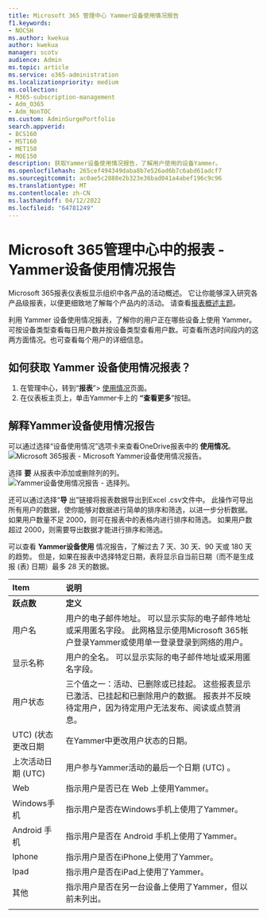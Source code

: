 ```yaml
---
title: Microsoft 365 管理中心 Yammer设备使用情况报告
f1.keywords:
- NOCSH
ms.author: kwekua
author: kwekua
manager: scotv
audience: Admin
ms.topic: article
ms.service: o365-administration
ms.localizationpriority: medium
ms.collection:
- M365-subscription-management
- Adm_O365
- Adm_NonTOC
ms.custom: AdminSurgePortfolio
search.appverid:
- BCS160
- MST160
- MET150
- MOE150
description: 获取Yammer设备使用情况报告，了解用户使用的设备Yammer。
ms.openlocfilehash: 265cef494349daba8b7e526ad6b7c6abd61adcf7
ms.sourcegitcommit: ac0ae5c2888e2b323e36bad041a4abef196c9c96
ms.translationtype: MT
ms.contentlocale: zh-CN
ms.lasthandoff: 04/12/2022
ms.locfileid: "64781249"
---
```

# <a name="microsoft-365-reports-in-the-admin-center---yammer-device-usage-report"></a>Microsoft 365管理中心中的报表 - Yammer设备使用情况报告

Microsoft 365报表仪表板显示组织中各产品的活动概述。 它让你能够深入研究各产品级报表，以便更细致地了解每个产品内的活动。 请查看[报表概述主题](activity-reports.md)。
  
利用 Yammer 设备使用情况报表，了解你的用户正在哪些设备上使用 Yammer。可按设备类型查看每日用户数并按设备类型查看用户数。可查看所选时间段内的这两方面情况。也可查看每个用户的详细信息。
 
## <a name="how-do-i-get-to-the-yammer-device-usage-report"></a>如何获取 Yammer 设备使用情况报表？

1. 在管理中心，转到“**报表**”\> <a href="https://go.microsoft.com/fwlink/p/?linkid=2074756" target="_blank">使用情况</a>页面。 
2. 在仪表板主页上，单击Yammer卡上的 **“查看更多**”按钮。
  
## <a name="interpret-the-yammer-device-usage-report"></a>解释Yammer设备使用情况报告

可以通过选择“设备使用情况”选项卡来查看OneDrive报表中的 **使用情况**。<br/>![Microsoft 365报表 - Microsoft Yammer设备使用情况报告。](../../media/e21af4c0-0ad2-4485-8ab1-2f82d7dfa90e.png)

选择 **要** 从报表中添加或删除列的列。  <br/> ![Yammer设备使用情况报告 - 选择列。](../../media/fc1fc8db-e197-4878-85c7-7ba0d67b9379.png)

还可以通过选择“**导** 出”链接将报表数据导出到Excel .csv文件中。 此操作可导出所有用户的数据，使你能够对数据进行简单的排序和筛选，以进一步分析数据。 如果用户数量不足 2000，则可在报表中的表格内进行排序和筛选。 如果用户数超过 2000，则需要导出数据才能进行排序和筛选。 

可以查看 **Yammer设备使用** 情况报告，了解过去 7 天、30 天、90 天或 180 天的趋势。 但是，如果在报表中选择特定日期，表将显示自当前日期（而不是生成报 (表) 日期）最多 28 天的数据。
  
|Item|说明|
|:-----|:-----|
|**跃点数**|**定义**|
|用户名  <br/> |用户的电子邮件地址。 可以显示实际的电子邮件地址或采用匿名字段。 此网格显示使用Microsoft 365帐户登录Yammer或使用单一登录登录到网络的用户。 <br/> |
|显示名称  <br/> |用户的全名。 可以显示实际的电子邮件地址或采用匿名字段。  <br/> |
|用户状态  <br/> |三个值之一：活动、已删除或已挂起。 这些报表显示已激活、已挂起和已删除用户的数据。 报表并不反映待定用户，因为待定用户无法发布、阅读或点赞消息。   <br/> |
|UTC)  (状态更改日期  <br/> |在Yammer中更改用户状态的日期。  <br/> |
|上次活动日期 (UTC)   <br/> |用户参与Yammer活动的最后一个日期 (UTC) 。  <br/> |
|Web  <br/> |指示用户是否已在 Web 上使用Yammer。  <br/> |
|Windows手机  <br/> | 指示用户是否在Windows手机上使用了Yammer。  <br/> |
|Android 手机  <br/> |指示用户是否在 Android 手机上使用了Yammer。 <br/>|
|Iphone <br/> | 指示用户是否在iPhone上使用了Yammer。  <br/> |
|Ipad  <br/> |指示用户是否在iPad上使用了Yammer。 <br/>|
|其他  <br/> |指示用户是否在另一台设备上使用了Yammer，但以前未列出。 <br/>|
|||